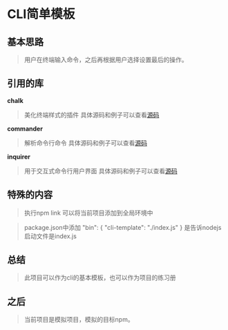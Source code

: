 # CLI简单模板

## 基本思路
>用户在终端输入命令，之后再根据用户选择设置最后的操作。

## 引用的库
**chalk**
>美化终端样式的插件
>具体源码和例子可以查看<a href="https://github.com/chalk/chalk">源码</a>

**commander**
>解析命令行命令
>具体源码和例子可以查看<a href="https://github.com/tj/commander.js">源码</a>

**inquirer**
>用于交互式命令行用户界面
>具体源码和例子可以查看<a href="https://github.com/SBoudrias/Inquirer.js">源码</a>

## 特殊的内容
>执行npm link 可以将当前项目添加到全局环境中

>package.json中添加
"bin": {
    "cli-template": "./index.js"
  }
  是告诉nodejs启动文件是index.js

## 总结
>此项目可以作为cli的基本模板，也可以作为项目的练习册

## 之后
>当前项目是模拟项目，模拟的目标npm。